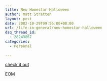 ```yaml
---
title: New Homestar Halloween
author: Matt Stratton
layout: post
date: 2002-10-29T09:56:00+00:00
url: /life-in-general/new-homestar-halloween
dsq_thread_id:
  - 28243867
categories:
  - Personal

---
```

[check it out][1]

EOM

 [1]: http://www.homestarrunner.com/halloween2002.html